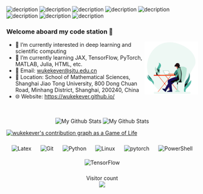 ![decription](https://img.shields.io/badge/tool-vscode-blue)
![decription](https://img.shields.io/badge/tool-jupyter--notebook-brightgreen)
![decription](https://img.shields.io/badge/language-PyTorch-lightgrey)
![decription](https://img.shields.io/badge/language-TensorFlow-orange)
![decription](https://img.shields.io/badge/tool-docker-red)
![decription](https://img.shields.io/badge/language-JAX-yellowgreen)
![decription](https://img.shields.io/badge/language-Julia-orange)
![decription](https://img.shields.io/badge/language-MATLAB-lightgrey)

### Welcome aboard my code station 🚀

<img align="right" alt="GIF" src="https://github.com/wukekever/wukekever/blob/main/pictures/coding.gif" width="140" />

- 🔭 I’m currently interested in deep learning and scientific computing
- 🌱 I’m currently learning JAX, TensorFlow, PyTorch, MATLAB, Julia, HTML, etc.
- :email: Email: wukekever@sjtu.edu.cn 
- :house_with_garden: Location: School of Mathematical Sciences, Shanghai Jiao Tong University, 800 Dong Chuan Road, Minhang District, Shanghai, 200240, China
- :globe_with_meridians: Website: https://wukekever.github.io/


<br>
<p align="center">
<img align="center" src="https://github-readme-stats.vercel.app/api?username=wukekever&&show_icons=true&theme=tokyonight&count_private=true&include_all_commits=true" width = 300 alt="My Github Stats">
<img align="center" src="https://github-readme-stats.vercel.app/api/top-langs/?username=wukekever&layout=compact&theme=radical" width = 300 alt="My Github Stats">
</p>

 [![wukekever's contribution graph as a Game of Life](https://github4life.herokuapp.com/wukekever.gif)](https://github4life.herokuapp.com/wukekever)

<div align="center">  
<img style="margin: 10px" src="https://profilinator.rishav.dev/skills-assets/latex.png" alt="Latex" height="25" />  
<img style="margin: 10px" src="https://profilinator.rishav.dev/skills-assets/git-scm-icon.svg" alt="Git" height="25" />  
<img style="margin: 10px" src="https://profilinator.rishav.dev/skills-assets/python-original.svg" alt="Python" height="25" />  
<img style="margin: 10px" src="https://profilinator.rishav.dev/skills-assets/linux-original.svg" alt="Linux" height="25" />  
<img style="margin: 10px" src="https://profilinator.rishav.dev/skills-assets/pytorch-icon.svg" alt="pytorch" height="25" />  
<img style="margin: 10px" src="https://profilinator.rishav.dev/skills-assets/powershell.png" alt="PowerShell" height="25" />  
<img style="margin: 10px" src="https://profilinator.rishav.dev/skills-assets/tensorflow-icon.svg" alt="TensorFlow" height="25" />  
</div>


<p align="center"> 
  Visitor count<br>
  <img src="https://profile-counter.glitch.me/wukekever/count.svg" width = 250/>
</p>

<div align="center">

</div>

